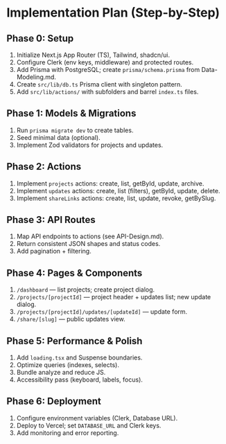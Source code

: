# Implementation Plan (Step-by-Step)

## Phase 0: Setup
1. Initialize Next.js App Router (TS), Tailwind, shadcn/ui.
2. Configure Clerk (env keys, middleware) and protected routes.
3. Add Prisma with PostgreSQL; create `prisma/schema.prisma` from Data-Modeling.md.
4. Create `src/lib/db.ts` Prisma client with singleton pattern.
5. Add `src/lib/actions/` with subfolders and barrel `index.ts` files.

## Phase 1: Models & Migrations
1. Run `prisma migrate dev` to create tables.
2. Seed minimal data (optional).
3. Implement Zod validators for projects and updates.

## Phase 2: Actions
1. Implement `projects` actions: create, list, getById, update, archive.
2. Implement `updates` actions: create, list (filters), getById, update, delete.
3. Implement `shareLinks` actions: create, list, update, revoke, getBySlug.

## Phase 3: API Routes
1. Map API endpoints to actions (see API-Design.md).
2. Return consistent JSON shapes and status codes.
3. Add pagination + filtering.

## Phase 4: Pages & Components
1. `/dashboard` — list projects; create project dialog.
2. `/projects/[projectId]` — project header + updates list; new update dialog.
3. `/projects/[projectId]/updates/[updateId]` — update form.
4. `/share/[slug]` — public updates view.

## Phase 5: Performance & Polish
1. Add `loading.tsx` and Suspense boundaries.
2. Optimize queries (indexes, selects).
3. Bundle analyze and reduce JS.
4. Accessibility pass (keyboard, labels, focus).

## Phase 6: Deployment
1. Configure environment variables (Clerk, Database URL).
2. Deploy to Vercel; set `DATABASE_URL` and Clerk keys.
3. Add monitoring and error reporting.
